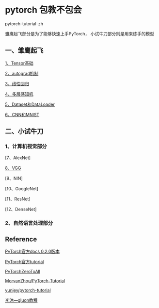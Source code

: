 # pytorch 包教不包会

pytorch-tutorial-zh

雏鹰起飞部分是为了能够快速上手PyTorch， 小试牛刀部分则是用来练手的模型

## 一、雏鹰起飞

[1、Tensor基础](./1、Tensor基础.ipynb)


[2、autograd机制](./2、autograd机制.ipynb)


[3、线性回归](./3、线性回归.ipynb)


[4、多层感知机](./4、多层感知机.ipynb)


[5、Dataset和DataLoader](./5、Dataset和DataLoader.ipynb)


[6、CNN和MNIST](./CNN和MNIST.ipynb)


## 二、小试牛刀

### 1、计算机视觉部分


[7、AlexNet]


[8、VGG](./VGG.ipynb)


[9、NIN]


[10、GoogleNet]


[11、ResNet]


[12、DenseNet]

### 2、自然语言处理部分






## Reference

[PyTorch官方docs 0.2.0版本](http://pytorch.org/docs/0.2.0/)

[PyTorch官方tutorial](http://pytorch.org/tutorials/)

[PyTorchZeroToAll](https://github.com/hunkim/PyTorchZeroToAll)

[MorvanZhou/PyTorch-Tutorial](https://github.com/MorvanZhou/PyTorch-Tutorial)

[yunjey/pytorch-tutorial](https://github.com/yunjey/pytorch-tutorial)

[李沐—gluon教程](https://zh.gluon.ai/index.html)